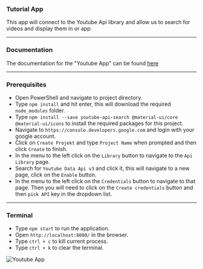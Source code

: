 ### Tutorial App
This app will connect to the Youtube Api library and allow us to search for videos and display them in or app.

---

### Documentation
The documentation for the "Youtube App" can be found [here](https://docs.senseidev.com/dokumentation/javascript-library/react/react-redux/youtube-app)

---

### Prerequisites
* Open PowerShell and navigate to project directory.
* Type `npm install` and hit enter, this will download the required `node_modules` folder.
* Type `npm install --save youtube-api-search @material-ui/core @material-ui/icons` to install the required packages for this project.
* Navigate to `https://console.developers.google.com` and login with your google account.
* Click on `Create Projekt` and type `Project Name` when prompted and then click `Create` to finish.
* In the menu to the left click on the `Library` button to navigate to the `Api Library` page.
* Search for `Youtube Data Api v3` and click it, this will navigate to a new page, click on the `Enable` button.
* In the menu to the left click on the `Credentials` button to navigate to that page. Then you will need to click on the `Create credentials` button and then `pick API` key in the dropdown list.

---

### Terminal
* Type `npm start` to run the application.
* Open `http://localhost:8080/` in the browser.
* Type `ctrl + c` to kill current process.
* Type `ctrl + k` to clear the terminal.

![Youtube App](https://archive.senseidev.com/docs/Images/javascript/react/redux/youtube_app/YoutubeApp.png)
